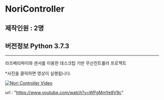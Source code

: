 # NoriController

제작인원 : 2명
------------------

## 버전정보 Python 3.7.3
------------------

라즈베리파이와 센서를 이용한  데스크탑 기반 무선컨트롤러 프로젝트



*사진을 클릭하면 영상이 실행됩니다.

[![Nori Controller Video](https://img.youtube.com/vi/WPgMmYe8V9c/0.jpg )](https://www.youtube.com/watch?v=WPgMmYe8V9c)


url : "https://www.youtube.com/watch?v=WPgMmYe8V9c"
